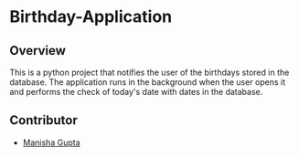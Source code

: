 # Birthday-Application
## Overview

This is a python project that notifies the user of the birthdays stored in the database.
The application runs in the background when the user opens it and performs the check of today's date with dates in the database.

## Contributor
- [Manisha Gupta](https://manisha069.github.io/)
